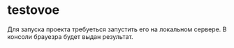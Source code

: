 # testovoe

Для запуска проекта требуеться запустить его на локальном сервере. В консоли брауезра будет выдан результат. 


